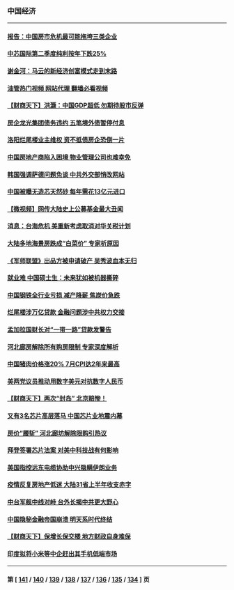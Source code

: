 ### 中国经济
---
#### [报告：中国房市危机最可能拖垮三类企业](../../pages/ncid283/n13800902.md?08121645) 
#### [中芯国际第二季度纯利按年下跌25%](../../pages/ncid283/n13800851.md?08121645) 
#### [谢金河：马云的新经济创富模式走到末路](../../pages/ncid283/n13800757.md?08121645) 
#### [油管热门视频 网站代理 翻墙必看视频](http://209.222.30.114:81/youtube.html?08121645)
#### [【财商天下】洪灏：中国GDP超低 勿期待股市反弹](../../pages/ncid283/n13800467.md?08121645) 
#### [房企龙光集团债务违约 五笔境外债暂停付息](../../pages/ncid283/n13800595.md?08121645) 
#### [洛阳烂尾楼业主维权 资不抵债房企恐倒一片](../../pages/ncid283/n13800302.md?08121645) 
#### [中国房地产商陷入困境 物业管理公司也难幸免](../../pages/ncid283/n13799820.md?08121645) 
#### [韩国强调萨德问题免谈 中共外交部悄改网站](../../pages/ncid283/n13800430.md?08121645) 
#### [中国被曝无造芯天然砂 每年需花13亿元进口](../../pages/ncid283/n13800375.md?08121645) 
#### [【微视频】网传大陆史上公募基金最大丑闻](../../pages/ncid283/n13800399.md?08121645) 
#### [消息：台海危机 美重新考虑取消对华关税计划](../../pages/ncid283/n13800218.md?08121645) 
#### [大陆多地海景房跌成“白菜价” 专家析原因](../../pages/ncid283/n13800133.md?08121645) 
#### [《军师联盟》出品方被申请破产 吴秀波血本无归](../../pages/ncid283/n13799860.md?08121645) 
#### [就业难 中国硕士生：未来犹如被机器撕碎](../../pages/ncid283/n13799828.md?08121645) 
#### [中国钢铁全行业亏损 减产降薪 焦炭价急跌](../../pages/ncid283/n13799650.md?08121645) 
#### [烂尾楼涉万亿贷款 金融问题涉中共权力交接](../../pages/ncid283/n13799798.md?08121645) 
#### [孟加拉国财长对“一带一路”贷款发警告](../../pages/ncid283/n13799259.md?08121645) 
#### [河北廊房解除所有购房限制 专家深度解析](../../pages/ncid283/n13799355.md?08121645) 
#### [中国猪肉价格涨20% 7月CPI达2年来最高](../../pages/ncid283/n13799359.md?08121645) 
#### [美两党议员推动用数字美元对抗数字人民币](../../pages/ncid283/n13799236.md?08121645) 
#### [【财商天下】两次“封岛” 北京赔惨！](../../pages/ncid283/n13799013.md?08121645) 
#### [又有3名芯片高层落马 中国芯片业地震内幕](../../pages/ncid283/n13798941.md?08121645) 
#### [房价“腰斩” 河北廊坊解除限购引热议](../../pages/ncid283/n13798946.md?08121645) 
#### [拜登签署芯片法案 对美中科技战有何影响](../../pages/ncid283/n13798973.md?08121645) 
#### [美国指控远东电缆协助中兴隐瞒伊朗业务](../../pages/ncid283/n13798971.md?08121645) 
#### [疫情反复房地产低迷 大陆31省上半年收支赤字](../../pages/ncid283/n13798532.md?08121645) 
#### [中台军舰中线对峙 台外长揭中共更大野心](../../pages/ncid283/n13798740.md?08121645) 
#### [中国隐秘金融帝国崩溃 明天系时代终结](../../pages/ncid283/n13798440.md?08121645) 
#### [【财商天下】保增长保交楼 地方财政自身难保](../../pages/ncid283/n13798346.md?08121645) 
#### [印度拟将小米等中企赶出其手机低端市场](../../pages/ncid283/n13798324.md?08121645) 

---
#### 第 [ [141](./141.md?08121645) / [140](./140.md?08121645) / [139](./139.md?08121645) / [138](./138.md?08121645) / [137](./137.md?08121645) / [136](./136.md?08121645) / [135](./135.md?08121645) / [134](./134.md?08121645) ] 页
